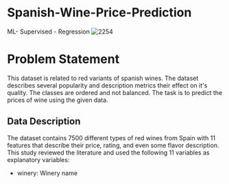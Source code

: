 # Spanish-Wine-Price-Prediction
ML- Supervised - Regression
![2254](https://user-images.githubusercontent.com/83806097/229751925-a665efef-defe-49c9-a575-c45f5142ec10.jpg)
# Problem Statement
This dataset is related to red variants of spanish wines. The dataset describes several popularity and description metrics their effect on it's quality. The classes are ordered and not balanced. The task is to predict the prices of wine using the given data.
## Data Description
The dataset contains 7500 different types of red wines from Spain with 11 features that describe their price, rating, and even some flavor description. This study reviewed the literature and used the following 11 variables as explanatory variables:
- winery: Winery name
